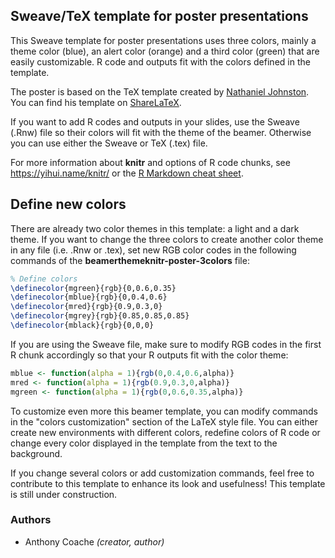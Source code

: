 ## Sweave/TeX template for poster presentations


This Sweave template for poster presentations uses three colors, mainly a theme color (blue), an alert color (orange) and a third color (green) that are easily customizable. R code and outputs fit with the colors defined in the template.
    
The poster is based on the TeX template created by [Nathaniel Johnston](http://www.njohnston.ca/2009/08/latex-poster-template/). You can find his template on [ShareLaTeX](https://www.sharelatex.com/templates/presentations/nathaniel-johnston's-poster).

If you want to add R codes and outputs in your slides, use the Sweave (.Rnw) file so their colors will fit with the theme of the beamer. Otherwise you can use either the Sweave or TeX (.tex) file.

For more information about **knitr** and options of R code chunks, see https://yihui.name/knitr/ or the [R Markdown cheat sheet](https://www.rstudio.com/wp-content/uploads/2015/02/rmarkdown-cheatsheet.pdf). 

## Define new colors


There are already two color themes in this template: a light and a dark theme. If you want to change the three colors to create another color theme in any file (i.e. .Rnw or .tex), set new RGB color codes in the following commands of the **beamerthemeknitr-poster-3colors** file:

```tex
% Define colors
\definecolor{mgreen}{rgb}{0,0.6,0.35}
\definecolor{mblue}{rgb}{0,0.4,0.6}
\definecolor{mred}{rgb}{0.9,0.3,0}
\definecolor{mgrey}{rgb}{0.85,0.85,0.85}
\definecolor{mblack}{rgb}{0,0,0}
```

If you are using the Sweave file, make sure to modify RGB codes in the first R chunk accordingly so that your R outputs fit with the color theme:

```r
mblue <- function(alpha = 1){rgb(0,0.4,0.6,alpha)}
mred <- function(alpha = 1){rgb(0.9,0.3,0,alpha)}
mgreen <- function(alpha = 1){rgb(0,0.6,0.35,alpha)}
```

To customize even more this beamer template, you can modify commands in the "colors customization" section of the LaTeX style file. You can either create new environments with different colors, redefine colors of R code or change every color displayed in the template from the text to the background.


If you change several colors or add customization commands, feel free to contribute to this template to enhance its look and usefulness! This template is still under construction.


### Authors


- Anthony Coache *(creator, author)*
